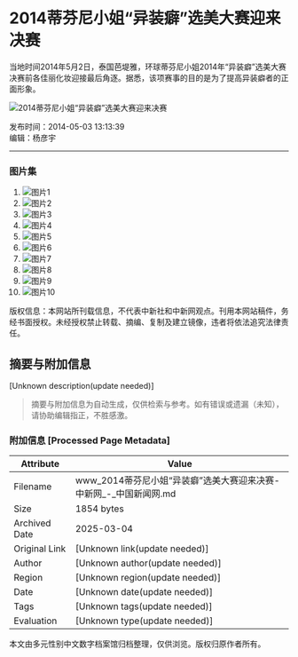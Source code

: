 # 2014蒂芬尼小姐“异装癖”选美大赛迎来决赛

当地时间2014年5月2日，泰国芭堤雅，环球蒂芬尼小姐2014年“异装癖”选美大赛决赛前各佳丽化妆迎接最后角逐。据悉，该项赛事的目的是为了提高异装癖者的正面形象。

![2014蒂芬尼小姐“异装癖”选美大赛迎来决赛](http://i2.chinanews.com/simg/hd/2014/05/03/5e722bbbd0ae47e5aebdc3749a1681af.jpg)

发布时间：2014-05-03 13:13:39  
编辑：杨彦宇

---

### 图片集

1. ![图片1](http://i2.chinanews.com/simg/hd/2014/05/03/200x133_5b3b41215d1147d1b9a57b47d0b44b6a.jpg)
2. ![图片2](http://i2.chinanews.com/simg/hd/2014/05/03/200x133_50c58519d12a415a99b0eac4d2dd8ab6.jpg)
3. ![图片3](http://i2.chinanews.com/simg/hd/2014/05/03/200x133_e9a5ca4e7b9f4386a033fadf8fe11c43.jpg)
4. ![图片4](http://i2.chinanews.com/simg/hd/2014/05/03/200x133_1830cbf603694cdca8609cfef2762967.jpg)
5. ![图片5](http://i2.chinanews.com/simg/hd/2014/05/03/200x133_6c2d8d4bcd694a50a8b9c2c11c44cf22.jpg)
6. ![图片6](http://i2.chinanews.com/simg/hd/2014/05/03/200x133_d24d40c5481042f585ed8b46e3f8190e.jpg)
7. ![图片7](http://i2.chinanews.com/simg/hd/2014/05/03/200x133_6ed5912a514948cf8a57e5105bbcec09.jpg)
8. ![图片8](http://i2.chinanews.com/simg/hd/2014/05/03/200x133_a3b5cff78290413fbc5ae821b3c60a22.jpg)
9. ![图片9](http://i2.chinanews.com/simg/hd/2014/05/03/200x133_808f537f3dac4588949ca14f7c717a6a.jpg)
10. ![图片10](http://i2.chinanews.com/simg/hd/2014/05/03/200x133_5e722bbbd0ae47e5aebdc3749a1681af.jpg)

版权信息：本网站所刊载信息，不代表中新社和中新网观点。刊用本网站稿件，务经书面授权。未经授权禁止转载、摘编、复制及建立镜像，违者将依法追究法律责任。
<!-- tcd_original_link https://www.chinanews.com.cn/tp/hd2011/2014/05-03/342342.shtml -->


## 摘要与附加信息

<!-- tcd_abstract -->
[Unknown description(update needed)]
<!-- tcd_abstract_end -->

> 摘要与附加信息为自动生成，仅供检索与参考。如有错误或遗漏（未知），请协助编辑指正，不胜感激。

### 附加信息 [Processed Page Metadata]

| Attribute       | Value                                  |
|-----------------|----------------------------------------|
| Filename        | www_2014蒂芬尼小姐“异装癖”选美大赛迎来决赛-中新网_-_中国新闻网.md                             |
| Size            | 1854 bytes                           |
| Archived Date   | 2025-03-04                             |
| Original Link   | [Unknown link(update needed)]                       |
| Author          | [Unknown author(update needed)]                               |
| Region          | [Unknown region(update needed)]                               |
| Date            | [Unknown date(update needed)]                                 |
| Tags            | [Unknown tags(update needed)]                                 |
| Evaluation            | [Unknown type(update needed)]                                 |
<!-- tcd_table_end -->

本文由多元性别中文数字档案馆归档整理，仅供浏览。版权归原作者所有。

